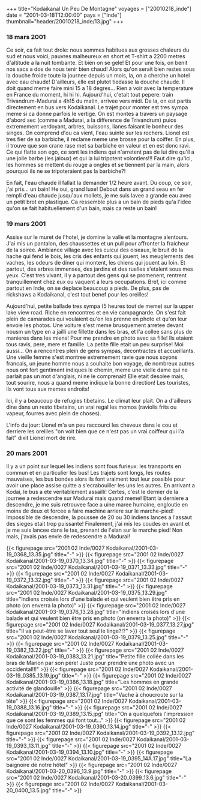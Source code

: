 +++
title="Kodaikanal    Un Peu De Montagne"
voyages = ["20010218_inde"]
date = "2001-03-18T12:00:00"
pays = ["Inde"]
thumbnail="header/20010218_inde/13.jpg"
+++
### 18 mars 2001

Ce soir, ca fait tout drole: nous sommes habitues aux grosses chaleurs du sud 
et nous voici, pauvres malheureux en short et T-shirt a 2200 metres d'altitude 
a la nuit tombante. Et bien on se gele! Et pour une fois, on benit nos sacs 
a dos de nous tenir bien chaud! Alors qu'on serait bien restes sous la douche 
froide toute la journee depuis un mois, la, on a cherche un hotel avec eau chaude! 
D'ailleurs, elle est plutot tiedasse la douche chaude. Il doit quand meme faire 
mini 15 a 18 degres... Rien a voir avec la temperature en France du moment, 
hi hi hi. Aujourd'hui, c'etait tout pepere: train Trivandrum-Madurai a 4h15 
du matin, arrivee vers midi. De la, on est partis directement en bus vers Kodaikanal. 
Le trajet pour monter est tres sympa meme si ca donne parfois le vertige. On 
est montes a travers un paysage d'abord sec (comme a Madurai, a la difference 
de Trivandrum) puios extremement verdoyant, arbres, buissons, lianes faisant 
le bonheur des singes. On comprend d'ou ca vient, l'eau suinte sur les rochers. 
Lionel est tres fier de sa barbiche, il reclame meme une brosse pour la coiffer. 
En plus, il trouve que son crane rase met sa barbiche en valeur et en est donc 
ravi. Ce qui flatte son ego, ce sont les indiens qui n'arretent pas de lui dire 
qu'il a une jolie barbe (les jaloux) et qui la lui tripotent volontiers!!! Faut 
dire qu'ici, les hommes se mettent du rouge a ongles et se tiennent par la main, 
alors pourquoi ils ne se tripoteraient pas la barbiche?! 

En fait, l'eau chaude il fallait la demander 1/2 heure avant. Du coup, ce soir, 
j'ai pris... un bain! He oui, grand luxe! Debout dans un grand seau en fer rempli 
d'eau chaude jusqu'aux mollets, je me suis lavee a grande eau avec un petit 
brot en plastique. Ca ressemble plus a un bain de pieds qu'a l'idee qu'on se 
fait habituellement d'un bain, mais ca reste un bain! 

### 19 mars 2001

Assise sur le muret de l'hotel, je domine la valle et la montagne alentours. 
J'ai mis un pantalon, des chaussettes et un pull pour affronter la fraicheur 
de la soiree. Ambiance village avec les cuicui des oiseaux, le bruit de la hache 
qui fend le bois, les cris des enfants qui jouent, les meuglements des vaches, 
les odeurs de diner qui montent, les chiens qui jouent au loin. Et partout, 
des arbres immenses, des jardins et des ruelles s'etalent sous mes yeux. C'est 
tres vivant, il y a partout des gens qui se promenent, rentrent tranquillement 
chez eux ou vaquent a leurs occupations. Bref, ici comme partout en Inde, on 
se deplace beaucoup a pieds. De plus, pas de rickshaws a Kodaikanal, c'est tout 
benef pour les oreilles! 

Aujourd'hui, petite ballade tres sympa (5 heures tout de meme) sur la upper 
lake view road. Riche en rencontres et en vie campagnarde. On s'est fait plein 
de camarades qui voulaient qu'on les prenne en photo et qu'on leur envoie les 
photos. Une voiture s'est meme brusquement arretee devant nousm un type en a 
jailli une fillette dans les bras, et l'a collee sans plus de manieres dans 
les miens! Pour me prendre en photo avec sa fille! Ils etaient tous ravis, pere, 
mere et famille. La petite fille etait un peu surprise! Moi aussi... On a rencontres 
plein de gens sympas, decontractes et accueillants. Une vieille femme s'est 
montree extremement ravie que nous soyons francais, un jeune homme nous a souhaite 
bon voyage, de nombreux autres nous ont fort gentiment indiques le chemin, meme 
une vielle dame qui ne parlait pas un mot d'anglais, ni ne le comprenait! Elle 
etait desolee mais, tout sourire, nous a quand meme indique la bonne direction! 
Les touristes, ils vont tous aux memes endroits! 

Ici, il y a beaucoup de refugies tibetains. Le climat leur plait. On a d'ailleurs 
dine dans un resto tibetains, un vrai regal les momos (raviolis frits ou vapeur, 
fourres avec plein de choses). 

L'info du jour: Lionel m'a un peu raccourci les cheveux dans le cou et derriere 
les oreilles "on voit bien que ce n'est pas un vrai coiffeur qui l'a fait" dixit 
Lionel mort de rire. 

### 20 mars 2001

Il y a un point sur lequel les indiens sont fous furieux: les transports en 
commun et en particulier les bus! Les trajets sont longs, les routes mauvaises, 
les bus bondes alors ils font vraiment tout leur possible pour avoir une place 
assise quitte a s'ecrabouiller les uns les autres. En arrivant a Kodai, le bus 
a ete veritablement assailli! Certes, c'est le dernier de la journee a redescendre 
sur Madurai mais quand meme! Etant la derniere a descendre, je me suis retrouvee 
face a uine maree humaine, engloutie en moins de deux et forcee a faire machine 
arriere sur le marche-pied! Impossible de descendre, la poussee de 20 ou 30 
indiens lances a l'assaut des sieges etait trop puissante! Finalement, j'ai 
mis les coudes en avant et je me suis lancee dans le tas, prenant de l'elan 
sur le marche pied! Non mais, j'avais pas envie de redescendre a Madurai!


<div id="TOTO">{{< figurepage src="2001 02 Inde/0027 Kodaikanal/2001-03-19_0368_13.35.jpg" title="-"  >}}
{{< figurepage src="2001 02 Inde/0027 Kodaikanal/2001-03-19_0370_13.34.jpg" title="-"  >}}
{{< figurepage src="2001 02 Inde/0027 Kodaikanal/2001-03-19_0371_13.33.jpg" title="-"  >}}
{{< figurepage src="2001 02 Inde/0027 Kodaikanal/2001-03-19_0372_13.32.jpg" title="-"  >}}
{{< figurepage src="2001 02 Inde/0027 Kodaikanal/2001-03-19_0373_13.31.jpg" title="-"  >}}
{{< figurepage src="2001 02 Inde/0027 Kodaikanal/2001-03-19_0375_13.29.jpg" title="Indiens croisés lors d'une balade et qui veulent bien être pris en photo (on enverra la photo)"  >}}
{{< figurepage src="2001 02 Inde/0027 Kodaikanal/2001-03-19_0376_13.28.jpg" title="Indiens croisés lors d'une balade et qui veulent bien être pris en photo (on enverra la photo)"  >}}
{{< figurepage src="2001 02 Inde/0027 Kodaikanal/2001-03-19_0377_13.27.jpg" title="Il va peut-être se laver tout seul le linge?!?"  >}}
{{< figurepage src="2001 02 Inde/0027 Kodaikanal/2001-03-19_0379_13.25.jpg" title="-"  >}}
{{< figurepage src="2001 02 Inde/0027 Kodaikanal/2001-03-19_0382_13.22.jpg" title="-"  >}}
{{< figurepage src="2001 02 Inde/0027 Kodaikanal/2001-03-19_0383_13.21.jpg" title="Petite fille collée dans les bras de Marion par son père! Juste pour prendre une photo avec un occidental!!!"  >}}
{{< figurepage src="2001 02 Inde/0027 Kodaikanal/2001-03-19_0385_13.19.jpg" title="-"  >}}
{{< figurepage src="2001 02 Inde/0027 Kodaikanal/2001-03-19_0386_13.18.jpg" title="Les hommes en grande activité de glandouille"  >}}
{{< figurepage src="2001 02 Inde/0027 Kodaikanal/2001-03-19_0387_13.17.jpg" title="Vache à choucroute sur la tête"  >}}
{{< figurepage src="2001 02 Inde/0027 Kodaikanal/2001-03-19_0388_13.16.jpg" title="-"  >}}
{{< figurepage src="2001 02 Inde/0027 Kodaikanal/2001-03-19_0389_13.15.jpg" title="On a quelquefois l'impression que ce  sont les femmes qui font tout..."  >}}
{{< figurepage src="2001 02 Inde/0027 Kodaikanal/2001-03-19_0390_13.14.jpg" title="-"  >}}
{{< figurepage src="2001 02 Inde/0027 Kodaikanal/2001-03-19_0392_13.12.jpg" title="-"  >}}
{{< figurepage src="2001 02 Inde/0027 Kodaikanal/2001-03-19_0393_13.11.jpg" title="-"  >}}
{{< figurepage src="2001 02 Inde/0027 Kodaikanal/2001-03-19_0394_13.10.jpg" title="-"  >}}
{{< figurepage src="2001 02 Inde/0027 Kodaikanal/2001-03-19_0395_14A.17.jpg" title="La baignoire de notre hôtel"  >}}
{{< figurepage src="2001 02 Inde/0027 Kodaikanal/2001-03-20_0396_13.9.jpg" title="-"  >}}
{{< figurepage src="2001 02 Inde/0027 Kodaikanal/2001-03-20_0399_13.6.jpg" title="-"  >}}
{{< figurepage src="2001 02 Inde/0027 Kodaikanal/2001-03-20_0400_13.5.jpg" title="-"  >}}
</DIV>

